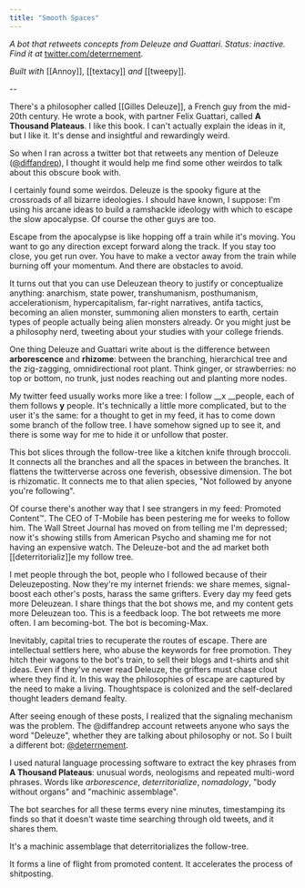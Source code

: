 ```yaml
---
title: "Smooth Spaces"
---
```


*A bot that retweets concepts from Deleuze and Guattari. Status: inactive. Find it at* [twitter.com/deterrnement](twitter.com/deterrnement).

*Built with* [[Annoy]], [[textacy]] *and* [[tweepy]].

--

There's a philosopher called [[Gilles Deleuze]], a French guy from the mid-20th century. He wrote a book, with partner Felix Guattari, called __A Thousand Plateaus__. I like this book. I can't actually explain the ideas in it, but I like it. It's dense and insightful and rewardingly weird.

So when I ran across a twitter bot that retweets any mention of Deleuze ([@diffandrep](www.twitter.com/diffandrep)), I thought it would help me find some other weirdos to talk about this obscure book with.

I certainly found some weirdos. Deleuze is the spooky figure at the crossroads of all bizarre ideologies. I should have known, I suppose: I'm using his arcane ideas to build a ramshackle ideology with which to escape the slow apocalypse. Of course the other guys are too. 

Escape from the apocalypse is like hopping off a train while it's moving. You want to go any direction except forward along the track. If you stay too close, you get run over. You have to make a vector away from the train while burning off your momentum. And there are obstacles to avoid.

It turns out that you can use Deleuzean theory to justify or conceptualize anything: anarchism, state power, transhumanism, posthumanism, accelerationism, hypercapitalism, far-right narratives, antifa tactics, becoming an alien monster, summoning alien monsters to earth, certain types of people actually being alien monsters already. Or you might just be a philosophy nerd, tweeting about your studies with your college friends.  

One thing Deleuze and Guattari write about is the difference between __arborescence__ and __rhizome__: between the branching, hierarchical tree and the zig-zagging, omnidirectional root plant. Think ginger, or strawberries: no top or bottom, no trunk, just nodes reaching out and planting more nodes. 

My twitter feed usually works more like a tree: I follow __x __people, each of them follows __y__ people. It's technically a little more complicated, but to the user it's the same: for a thought to get in my feed, it has to come down some branch of the follow tree. I have somehow signed up to see it, and there is some way for me to hide it or unfollow that poster. 

This bot slices through the follow-tree like a kitchen knife through broccoli. It connects all the branches and all the spaces in between the branches. It flattens the twitterverse across one feverish, obsessive dimension. The bot is rhizomatic. It connects me to that alien species, "Not followed by anyone you're following".

Of course there's another way that I see strangers in my feed: Promoted Content™. The CEO of T-Mobile has been pestering me for weeks to follow him. The Wall Street Journal has moved on from telling me I'm depressed; now it's showing stills from American Psycho and shaming me for not having an expensive watch. The Deleuze-bot and the ad market both [[deterritorializ]]e my follow tree.

I met people through the bot, people who I followed because of their Deleuzeposting. Now they're my internet friends: we share memes, signal-boost each other's posts, harass the same grifters. Every day my feed gets more Deleuzean. I share things that the bot shows me, and my content gets more Deleuzean too. This is a feedback loop. The bot retweets me more often. I am becoming-bot. The bot is becoming-Max.

Inevitably, capital tries to recuperate the routes of escape. There are intellectual settlers here, who abuse the keywords for free promotion. They hitch their wagons to the bot's train, to sell their blogs and t-shirts and shit ideas. Even if they've never read Deleuze, the grifters must chase clout where they find it. In this way the philosophies of escape are captured by the need to make a living. Thoughtspace is colonized and the self-declared thought leaders demand fealty.

After seeing enough of these posts, I realized that the signaling mechanism was the problem. The @diffandrep account retweets anyone who says the word "Deleuze", whether they are talking about philosophy or not. So I built a different bot: [@deterrnement](https://twitter.com/deterrnement). 

I used natural language processing software to extract the key phrases from __A Thousand Plateaus__: unusual words, neologisms and repeated multi-word phrases. Words like *arborescence*, *deterritorialize*, *nomadology*, "body without organs" and "machinic assemblage". 

The bot searches for all these terms every nine minutes, timestamping its finds so that it doesn't waste time searching through old tweets, and it shares them. 

It's a machinic assemblage that deterritorializes the follow-tree. 

It forms a line of flight from promoted content. It accelerates the process of shitposting.